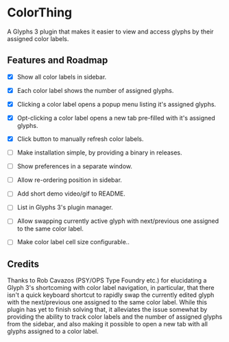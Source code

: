 # ColorThing

A Glyphs 3 plugin that makes it easier to view and
access glyphs by their assigned color labels.

## Features and Roadmap

- [x] Show all color labels in sidebar.
- [x] Each color label shows the number of assigned glyphs.
- [x] Clicking a color label opens a popup menu listing it's assigned glyphs.
- [x] Opt-clicking a color label opens a new tab pre-filled with it's assigned glyphs.
- [x] Click button to manually refresh color labels.
- [ ] Make installation simple, by providing a binary in releases.
- [ ] Show preferences in a separate window.
- [ ] Allow re-ordering position in sidebar.
- [ ] Add short demo video/gif to README.
- [ ] List in Glyphs 3's plugin manager.
- [ ] Allow swapping currently active glyph with next/previous one assigned to the same color label.
- [ ] Make color label cell size configurable..


## Credits

Thanks to Rob Cavazos (PSY/OPS Type Foundry etc.)
for elucidating a Glyph 3's shortcoming with
color label navigation, in particular, that there
isn't a quick keyboard shortcut to rapidly swap
the currently edited glyph with the next/previous
one assigned to the same color label. While
this plugin has yet to finish solving that, it
alleviates the issue somewhat by providing the
ability to track color labels and the number of
assigned glyphs from the sidebar, and also making
it possible to open a new tab with all glyphs
assigned to a color label.
